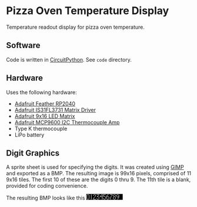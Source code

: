 Pizza Oven Temperature Display
==============================

Temperature readout display for pizza oven temperature.


Software
--------

Code is written in [CircuitPython](https://circuitpython.org/). See `code` directory.


Hardware
--------

Uses the following hardware:

  * [Adafruit Feather RP2040](https://www.adafruit.com/product/4884)
  * [Adafruit IS31FL3731 Matrix Driver](https://www.adafruit.com/product/2946)
  * [Adafruit 9x16 LED Matrix](http://www.adafruit.com/product/2948)
  * [Adafruit MCP9600 I2C Thermocouple Amp](https://www.adafruit.com/product/4101)
  * Type K thermocouple
  * LiPo battery


Digit Graphics
--------------

A sprite sheet is used for specifying the digits. It was created using
[GIMP](https://www.gimp.org) and exported as a BMP. The resulting image
is 99x16 pixels, comprised of 11 9x16 tiles. The first 10 of these are
the digits 0 thru 9. The 11th tile is a blank, provided for coding
convenience.

The resulting BMP looks like this
![sprite sheet](assets/digits.bmp)